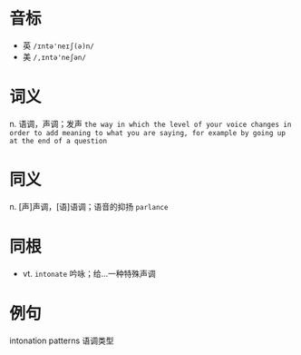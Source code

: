 # 音标

- 英 `/ɪntə'neɪʃ(ə)n/`
- 美 `/,ɪntə'neʃən/`

# 词义

n. 语调，声调；发声
`the way in which the level of your voice changes in order to add meaning to what you are saying, for example by going up at the end of a question`

# 同义

n. [声]声调，[语]语调；语音的抑扬
`parlance`

# 同根

- vt. `intonate` 吟咏；给…一种特殊声调

# 例句

intonation patterns
语调类型


